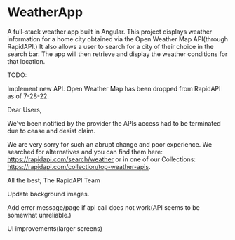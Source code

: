 # WeatherApp

A full-stack weather app built in Angular. This project displays weather information for a home city obtained via the Open Weather Map API(through RapidAPI.) It also allows a user to search for a city of their choice in the search bar. The app will then retrieve and display the weather conditions for that location.

TODO:

Implement new API. Open Weather Map has been dropped from RapidAPI as of 7-28-22.

Dear Users,
 
We've been notified by the provider the APIs access had to be terminated due to cease and desist claim.
 
We are very sorry for such an abrupt change and poor experience. We searched for alternatives and you can find them here: https://rapidapi.com/search/weather or in one of our Collections: https://rapidapi.com/collection/top-weather-apis.
 
All the best,
The RapidAPI Team

Update background images.

Add error message/page if api call does not work(API seems to be somewhat unreliable.)

UI improvements(larger screens)
